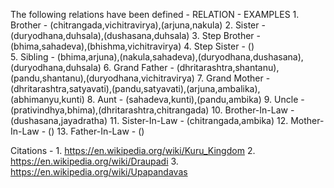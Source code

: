 The following relations have been defined -
		RELATION 		-	EXAMPLES
	1. 	Brother			-	(chitrangada,vichitravirya),(arjuna,nakula)
	2. 	Sister			-	(duryodhana,duhsala),(dushasana,duhsala)
	3. 	Step Brother	-	(bhima,sahadeva),(bhishma,vichitravirya)
	4. 	Step Sister		-	() 	
	5. 	Sibling			-	(bhima,arjuna),(nakula,sahadeva),(duryodhana,dushasana),(duryodhana,duhsala)
	6. 	Grand Father	-	(dhritarashtra,shantanu),(pandu,shantanu),(duryodhana,vichitravirya)
	7. 	Grand Mother	-	(dhritarashtra,satyavati),(pandu,satyavati),(arjuna,ambalika),(abhimanyu,kunti)
	8. 	Aunt			-	(sahadeva,kunti),(pandu,ambika)
	9. 	Uncle			-	(prativindhya,bhima),(dhritarashtra,chitrangada)
	10.	Brother-In-Law	-	(dushasana,jayadratha)
	11. Sister-In-Law	-	(chitrangada,ambika)
	12. Mother-In-Law	-	()
	13.	Father-In-Law	-	()

Citations - 
	1. https://en.wikipedia.org/wiki/Kuru_Kingdom
	2. https://en.wikipedia.org/wiki/Draupadi
	3. https://en.wikipedia.org/wiki/Upapandavas